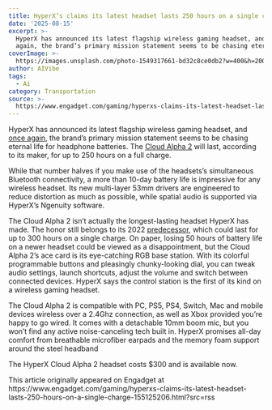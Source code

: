 ```yaml
---
title: HyperX’s claims its latest headset lasts 250 hours on a single charge
date: '2025-08-15'
excerpt: >-
  HyperX has announced its latest flagship wireless gaming headset, and once
  again, the brand’s primary mission statement seems to be chasing eternal li...
coverImage: >-
  https://images.unsplash.com/photo-1549317661-bd32c8ce0db2?w=400&h=200&fit=crop&auto=format
author: AIVibe
tags:
  - Ai
category: Transportation
source: >-
  https://www.engadget.com/gaming/hyperxs-claims-its-latest-headset-lasts-250-hours-on-a-single-charge-155125206.html?src=rss
---
```

<p>HyperX has announced its latest flagship wireless gaming headset, and <a data-i13n="cpos:1;pos:1" href="https://www.engadget.com/hyperx-cloud-alpha-gaming-headset-ces-2022-181018444.html"><ins>once again</ins></a>, the brand’s primary mission statement seems to be chasing eternal life for headphone batteries. The <a data-i13n="cpos:2;pos:1" href="https://hyperx.com/products/hyperx-cloud-alpha-2-wireless-gaming-headset"><ins>Cloud Alpha 2</ins></a> will last, according to its maker, for up to 250 hours on a full charge.</p>
<p>While that number halves if you make use of the headsets’s simultaneous Bluetooth connectivity, a more than 10-day battery life is impressive for any wireless headset. Its new multi-layer 53mm drivers are engineered to reduce distortion as much as possible, while spatial audio is supported via HyperX’s Ngenuity software.</p>
<span id="end-legacy-contents"></span><p>The Cloud Alpha 2 isn’t actually the longest-lasting headset HyperX has made. The honor still belongs to its 2022 <a data-i13n="cpos:3;pos:1" href="https://www.engadget.com/hyperx-cloud-alpha-gaming-headset-ces-2022-181018444.html"><ins>predecessor</ins></a>, which could last for up to 300 hours on a single charge. On paper, losing 50 hours of battery life on a newer headset could be viewed as a disappointment, but the Cloud Alpha 2’s ace card is its eye-catching RGB base station. With its colorful programmable buttons and pleasingly chunky-looking dial, you can tweak audio settings, launch shortcuts, adjust the volume and switch between connected devices. HyperX says the control station is the first of its kind on a wireless gaming headset.</p>
<p>The Cloud Alpha 2 is compatible with PC, PS5, PS4, Switch, Mac and mobile devices wireless over a 2.4Ghz connection, as well as Xbox provided you’re happy to go wired. It comes with a detachable 10mm boom mic, but you won’t find any active noise-canceling tech built in. HyperX promises all-day comfort from breathable microfiber earpads and the memory foam support around the steel headband</p>
<p>The HyperX Cloud Alpha 2 headset costs $300 and is available now.</p>This article originally appeared on Engadget at https://www.engadget.com/gaming/hyperxs-claims-its-latest-headset-lasts-250-hours-on-a-single-charge-155125206.html?src=rss
